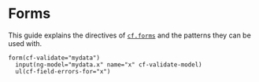 Forms
=====

This guide explains the directives of [`cf.forms`][cf.forms] and the
patterns they can be used with.

~~~jade
form(cf-validate="mydata")
  input(ng-model="mydata.x" name="x" cf-validate-model)
  ul(cf-field-errors-for="x")
~~~



[cf.forms]: /docs/api/cf.forms
